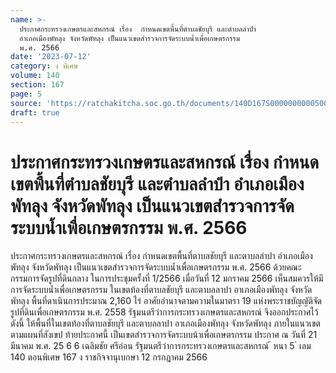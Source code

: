 ```yaml
---
name: >-
  ประกาศกระทรวงเกษตรและสหกรณ์ เรื่อง  กำหนดเขตพื้นที่ตำบลชัยบุรี และตำบลลำปำ 
  อำเภอเมืองพัทลุง จังหวัดพัทลุง เป็นแนวเขตสำรวจการจัดระบบน้ำเพื่อเกษตรกรรม 
  พ.ศ. 2566
date: '2023-07-12'
category: ง พิเศษ
volume: 140
section: 167
page: 5
source: 'https://ratchakitcha.soc.go.th/documents/140D167S0000000000500.pdf'
draft: true
---
```


# ประกาศกระทรวงเกษตรและสหกรณ์ เรื่อง  กำหนดเขตพื้นที่ตำบลชัยบุรี และตำบลลำปำ  อำเภอเมืองพัทลุง จังหวัดพัทลุง เป็นแนวเขตสำรวจการจัดระบบน้ำเพื่อเกษตรกรรม  พ.ศ. 2566

ประกาศกระทรวงเกษตรและสหกรณ์ เรื่อง กำหนดเขตพื้นที่ตาบลชัยบุรี และตาบลลำปา อำเภอเมืองพัทลุง จังหวัดพัทลุง เป็นแนวเขตสำรวจการจัดระบบน้ำเพื่อเกษตรกรรม พ.ศ. 2566 ด้วยคณะกรรมการจัดรูปที่ดินกลาง ในการประชุมครั้งที่ 1/2566 เมื่อวันที่ 12 มกราคม 2566 เห็นสมควรให้มีการจัดระบบน้ำเพื่อเกษตรกรรม ในเขตท้องที่ตาบลชัยบุรี และตาบลลาปา อาเภอเมืองพัทลุง จังหวัดพัทลุง พื้นที่ดาเนินการประมาณ 2,160 ไร่ อาศัยอำนาจตามความในมาตรา 19 แห่งพระราชบัญญัติจัดรูปที่ดินเพื่อเกษตรกรรม พ.ศ. 2558 รัฐมนตรีว่าการกระทรวงเกษตรและสหกรณ์ จึงออกประกาศไว้ ดังนี้ ให้พื้นที่ในเขตท้องที่ตาบลชัยบุรี และตาบลลาปา อาเภอเมืองพัทลุง จังหวัดพัทลุง ภายในแนวเขต ตามแผนที่สังเขป ท้ายประกาศนี้ เป็นเขตสำรวจการจัดระบบน้าเพื่อเกษตรกรรม ประกาศ ณ วันที่ 21 มีนาคม พ.ศ. 25 6 6 เฉลิมชัย ศรีอ่อน รัฐมนตรีว่าการกระทรวงเกษตรและสหกรณ์ ้ หนา 5 ่ เลม 140 ตอนพิเศษ 167 ง ราชกิจจานุเบกษา 12 กรกฎาคม 2566

